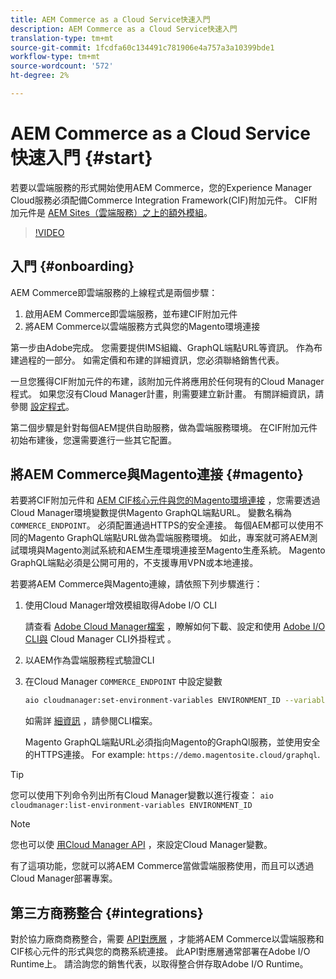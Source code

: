 ```yaml
---
title: AEM Commerce as a Cloud Service快速入門
description: AEM Commerce as a Cloud Service快速入門
translation-type: tm+mt
source-git-commit: 1fcdfa60c134491c781906e4a757a3a10399bde1
workflow-type: tm+mt
source-wordcount: '572'
ht-degree: 2%

---
```



# AEM Commerce as a Cloud Service快速入門 {#start}

若要以雲端服務的形式開始使用AEM Commerce，您的Experience Manager Cloud服務必須配備Commerce Integration Framework(CIF)附加元件。 CIF附加元件是 [AEM Sites（雲端服務）之上的額外模組](https://docs.adobe.com/content/help/zh-Hant/experience-manager-cloud-service/sites/home.html)。

>[!VIDEO](https://video.tv.adobe.com/v/37843?quality=12&learn=on)

## 入門 {#onboarding}

AEM Commerce即雲端服務的上線程式是兩個步驟：

1. 啟用AEM Commerce即雲端服務，並布建CIF附加元件
2. 將AEM Commerce以雲端服務方式與您的Magento環境連接

第一步由Adobe完成。 您需要提供IMS組織、GraphQL端點URL等資訊。 作為布建過程的一部分。 如需定價和布建的詳細資訊，您必須聯絡銷售代表。

一旦您獲得CIF附加元件的布建，該附加元件將應用於任何現有的Cloud Manager程式。 如果您沒有Cloud Manager計畫，則需要建立新計畫。 有關詳細資訊，請參閱 [設定程式](https://docs.adobe.com/content/help/en/experience-manager-cloud-manager/using/getting-started/setting-up-program.html)。

第二個步驟是針對每個AEM提供自助服務，做為雲端服務環境。 在CIF附加元件初始布建後，您還需要進行一些其它配置。

## 將AEM Commerce與Magento連接 {#magento}

若要將CIF附加元件和 [AEM CIF核心元件與您的Magento環境連接](https://github.com/adobe/aem-core-cif-components) ，您需要透過Cloud Manager環境變數提供Magento GraphQL端點URL。 變數名稱為 `COMMERCE_ENDPOINT`。 必須配置通過HTTPS的安全連接。
每個AEM都可以使用不同的Magento GraphQL端點URL做為雲端服務環境。 如此，專案就可將AEM測試環境與Magento測試系統和AEM生產環境連接至Magento生產系統。 Magento GraphQL端點必須是公開可用的，不支援專用VPN或本地連接。

若要將AEM Commerce與Magento連線，請依照下列步驟進行：

1. 使用Cloud Manager增效模組取得Adobe I/O CLI

   請查看 [Adobe Cloud Manager檔案](https://docs.adobe.com/content/help/zh-Hant/experience-manager-cloud-manager/using/introduction-to-cloud-manager.html) ，瞭解如何下載、設定和使用 [Adobe I/O CLI與](https://github.com/adobe/aio-cli) Cloud Manager CLI外掛程式 [](https://github.com/adobe/aio-cli-plugin-cloudmanager)。

2. 以AEM作為雲端服務程式驗證CLI

3. 在Cloud Manager `COMMERCE_ENDPOINT` 中設定變數

   ```bash
   aio cloudmanager:set-environment-variables ENVIRONMENT_ID --variable COMMERCE_ENDPOINT "<Magento GraphQL endpoint URL>"
   ```

   如需詳 [細資訊](https://github.com/adobe/aio-cli-plugin-cloudmanager#aio-cloudmanagerset-environment-variables-environmentid) ，請參閱CLI檔案。

   Magento GraphQL端點URL必須指向Magento的GraphQl服務，並使用安全的HTTPS連接。 For example: `https://demo.magentosite.cloud/graphql`.

>[!TIP]
>
>您可以使用下列命令列出所有Cloud Manager變數以進行複查： `aio cloudmanager:list-environment-variables ENVIRONMENT_ID`

>[!Note]
>
>您也可以使 [用Cloud Manager API](https://www.adobe.io/apis/experiencecloud/cloud-manager/docs.html) ，來設定Cloud Manager變數。

有了這項功能，您就可以將AEM Commerce當做雲端服務使用，而且可以透過Cloud Manager部署專案。

## 第三方商務整合 {#integrations}

對於協力廠商商務整合，需要 [API對應層](architecture/third-party.md) ，才能將AEM Commerce以雲端服務和CIF核心元件的形式與您的商務系統連接。 此API對應層通常部署在Adobe I/O Runtime上。 請洽詢您的銷售代表，以取得整合併存取Adobe I/O Runtime。
